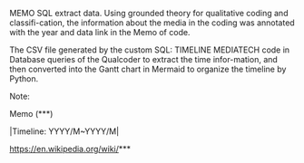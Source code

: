 MEMO SQL extract data. Using grounded theory for qualitative coding and classifi-cation, 
the information about the media in the coding was annotated with the year and data link in the Memo of code.

The CSV file generated by the custom SQL: TIMELINE MEDIATECH code in  Database queries of the Qualcoder to extract the time infor-mation, 
and then converted into the Gantt chart in Mermaid to organize the timeline by Python.  

Note:

Memo (***)

|Timeline: YYYY/M~YYYY/M|

https://en.wikipedia.org/wiki/***
